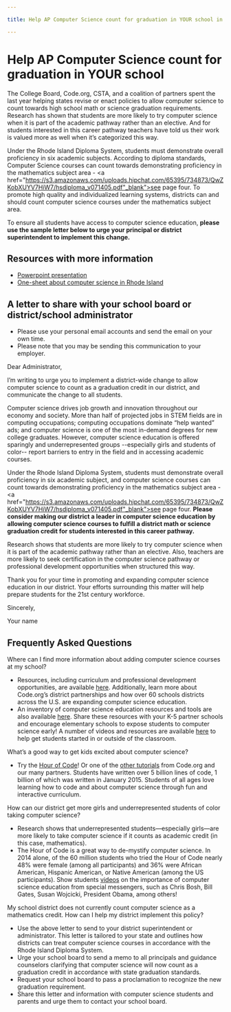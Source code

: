 ```yaml
---

title: Help AP Computer Science count for graduation in YOUR school in Rhode Island

---
```


# Help AP Computer Science count for graduation in YOUR school

The College Board, Code.org, CSTA, and a coalition of partners spent the last year helping states revise or enact policies to allow computer science to count towards high school math or science graduation requirements. Research has shown that students are more likely to try computer science when it is part of the academic pathway rather than an elective. And for students interested in this career pathway teachers have told us their work is valued more as well when it’s categorized this way.

Under the Rhode Island Diploma System, students must demonstrate overall proficiency in six academic subjects. According to diploma standards, Computer Science courses can count towards demonstrating proficiency in the mathematics subject area -  <a href="https://s3.amazonaws.com/uploads.hipchat.com/65395/734873/QwZKobXUYV7HiW7/hsdiploma_v071405.pdf"_blank">see page four</a>. To promote high quality and individualized learning systems, districts can and should count computer science courses under the mathematics subject area. 

To ensure all students have access to computer science education, **please use the sample letter below to urge your principal or district superintendent to implement this change.**


## Resources with more information
* [Powerpoint presentation](/files/computer_science_advocacy.pptx)
* [One-sheet about computer science in Rhode Island ](/files/states/RI.pdf)



## A letter to share with your school board or district/school administrator

* Please use your personal email accounts and send the email on your own time.
* Please note that you may be sending this communication to your employer.

Dear Administrator, 

I’m writing to urge you to implement a district-wide change to allow computer science to count as a graduation credit in our district, and communicate the change to all students. 

Computer science drives job growth and innovation throughout our economy and society. More than half of projected jobs in STEM fields are in computing occupations; computing occupations dominate “help wanted” ads; and computer science is one of the most in-demand degrees for new college graduates. However, computer science education is offered sparingly and underrepresented groups --especially girls and students of color-- report barriers to entry in the field and in accessing academic courses.   

Under the Rhode Island Diploma System, students must demonstrate overall proficiency in six academic subject, and computer science courses can count towards demonstrating proficiency in the mathematics subject area - <a href="https://s3.amazonaws.com/uploads.hipchat.com/65395/734873/QwZKobXUYV7HiW7/hsdiploma_v071405.pdf"_blank">see page four</a>.
**Please consider making our district a leader in computer science education by allowing computer science courses to fulfill a district math or science graduation credit for students interested in this career pathway.**


Research shows that students are more likely to try computer science when it is part of the academic pathway rather than an elective. Also, teachers are more likely to seek certification in the computer science pathway or professional development opportunities when structured this way. 

Thank you for your time in promoting and expanding computer science education in our district. Your efforts surrounding this matter will help prepare students for the 21st century workforce.  


Sincerely, 

Your name



## Frequently Asked Questions

Where can I find more information about adding computer science courses at my school? 

+ Resources, including curriculum and professional development opportunities, are available [here](/educate/districts). Additionally, learn more about Code.org’s district partnerships and how over 60 schools districts across the U.S. are expanding computer science education. 
+ An inventory of computer science education resources and tools are also available [here](/educate/3rdparty). 
Share these resources with your K-5 partner schools and encourage elementary schools to expose students to computer science early! A number of videos and resources are available [here](/educate/inspire) to help get students started in or outside of the classroom.

What’s a good way to get kids excited about computer science?

+ Try the [Hour of Code](http://hourofcode.com)! Or one of the [other tutorials](/learn/beyond) from Code.org and our many partners. Students have written over 5 billion lines of code, 1 billion of which was written in January 2015. Students of all ages love learning how to code and about computer science through fun and interactive curriculum.

How can our district get more girls and underrepresented students of color taking computer science?

+ Research shows that underrepresented students—especially girls—are more likely to take computer science if it counts as academic credit (in this case, mathematics).
+ The Hour of Code is a great way to de-mystify computer science. In 2014 alone, of the 60 million students who tried the Hour of Code nearly 48% were female (among all participants) and 36% were African American, Hispanic American, or Native American (among the US participants). 
Show students [videos](http://hourofcode.com/us/resources#videos) on the importance of computer science education from special messengers, such as Chris Bosh, Bill Gates, Susan Wojcicki, President Obama, among others! 


My school district does not currently count computer science as a mathematics credit. How can I help my district implement this policy? 
 
+ Use the above letter to send to your district superintendent or administrator. This letter is tailored to your state and outlines how districts can treat computer science courses in accordance with the Rhode Island Diploma System.  
+ Urge your school board to send a memo to all principals and guidance counselors clarifying that computer science will now count as a graduation credit in accordance with state graduation standards. 
+ Request your school board to pass a proclamation to recognize the new graduation requirement. 
+ Share this letter and information with computer science students and parents and urge them to contact your school board.  